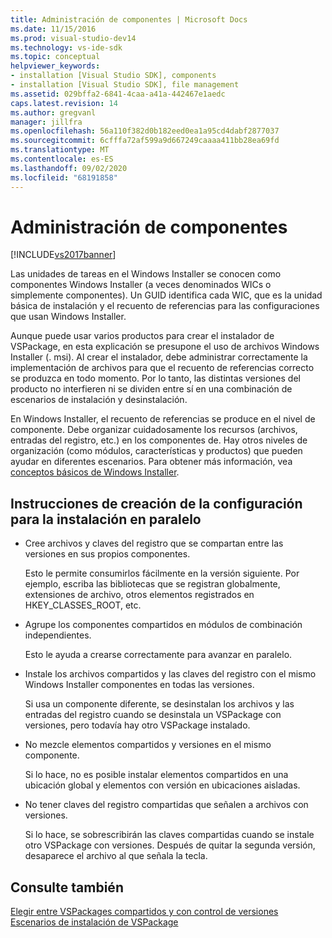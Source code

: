 ```yaml
---
title: Administración de componentes | Microsoft Docs
ms.date: 11/15/2016
ms.prod: visual-studio-dev14
ms.technology: vs-ide-sdk
ms.topic: conceptual
helpviewer_keywords:
- installation [Visual Studio SDK], components
- installation [Visual Studio SDK], file management
ms.assetid: 029bffa2-6841-4caa-a41a-442467e1aedc
caps.latest.revision: 14
ms.author: gregvanl
manager: jillfra
ms.openlocfilehash: 56a110f382d0b182eed0ea1a95cd4dabf2877037
ms.sourcegitcommit: 6cfffa72af599a9d667249caaaa411bb28ea69fd
ms.translationtype: MT
ms.contentlocale: es-ES
ms.lasthandoff: 09/02/2020
ms.locfileid: "68191858"
---
```

# <a name="component-management"></a>Administración de componentes
[!INCLUDE[vs2017banner](../../includes/vs2017banner.md)]

Las unidades de tareas en el Windows Installer se conocen como componentes Windows Installer (a veces denominados WICs o simplemente componentes). Un GUID identifica cada WIC, que es la unidad básica de instalación y el recuento de referencias para las configuraciones que usan Windows Installer.  
  
 Aunque puede usar varios productos para crear el instalador de VSPackage, en esta explicación se presupone el uso de archivos Windows Installer (. msi). Al crear el instalador, debe administrar correctamente la implementación de archivos para que el recuento de referencias correcto se produzca en todo momento. Por lo tanto, las distintas versiones del producto no interfieren ni se dividen entre sí en una combinación de escenarios de instalación y desinstalación.  
  
 En Windows Installer, el recuento de referencias se produce en el nivel de componente. Debe organizar cuidadosamente los recursos (archivos, entradas del registro, etc.) en los componentes de. Hay otros niveles de organización (como módulos, características y productos) que pueden ayudar en diferentes escenarios. Para obtener más información, vea [conceptos básicos de Windows Installer](../../extensibility/internals/windows-installer-basics.md).  
  
## <a name="guidelines-of-authoring-setup-for-side-by-side-installation"></a>Instrucciones de creación de la configuración para la instalación en paralelo  
  
- Cree archivos y claves del registro que se compartan entre las versiones en sus propios componentes.  
  
     Esto le permite consumirlos fácilmente en la versión siguiente. Por ejemplo, escriba las bibliotecas que se registran globalmente, extensiones de archivo, otros elementos registrados en HKEY_CLASSES_ROOT, etc.  
  
- Agrupe los componentes compartidos en módulos de combinación independientes.  
  
     Esto le ayuda a crearse correctamente para avanzar en paralelo.  
  
- Instale los archivos compartidos y las claves del registro con el mismo Windows Installer componentes en todas las versiones.  
  
     Si usa un componente diferente, se desinstalan los archivos y las entradas del registro cuando se desinstala un VSPackage con versiones, pero todavía hay otro VSPackage instalado.  
  
- No mezcle elementos compartidos y versiones en el mismo componente.  
  
     Si lo hace, no es posible instalar elementos compartidos en una ubicación global y elementos con versión en ubicaciones aisladas.  
  
- No tener claves del registro compartidas que señalen a archivos con versiones.  
  
     Si lo hace, se sobrescribirán las claves compartidas cuando se instale otro VSPackage con versiones. Después de quitar la segunda versión, desaparece el archivo al que señala la tecla.  
  
## <a name="see-also"></a>Consulte también  
 [Elegir entre VSPackages compartidos y con control de versiones](../../extensibility/choosing-between-shared-and-versioned-vspackages.md)   
 [Escenarios de instalación de VSPackage](../../extensibility/internals/vspackage-setup-scenarios.md)
